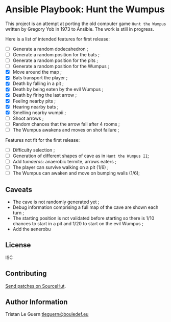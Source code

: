 # Ansible Playbook: Hunt the Wumpus

This project is an attempt at porting the old computer game `Hunt the Wumpus` written by Gregory Yob in 1973 to Ansible.
The work is still in progress.

Here is a list of intended features for first release:

- [ ] Generate a random dodecahedron ;
- [ ] Generate a random position for the bats ;
- [ ] Generate a random position for the pits ;
- [ ] Generate a random position for the Wumpus ;
- [X] Move around the map ;
- [X] Bats transport the player ;
- [X] Death by falling in a pit ;
- [X] Death by being eaten by the evil Wumpus ;
- [X] Death by firing the last arrow ;
- [X] Feeling nearby pits ;
- [X] Hearing nearby bats ;
- [X] Smelling nearby wumpii ;
- [ ] Shoot arrows ;
- [ ] Random chances that the arrow fail after 4 rooms ;
- [ ] The Wumpus awakens and moves on shot failure ;

Features not fit for the first release:

- [ ] Difficulty selection ;
- [ ] Generation of different shapes of cave as in `Hunt the Wumpus II`;
- [ ] Add _tumaeros_: anaerobic termite, arrows eaters ;
- [ ] The player can survive walking on a pit (1/6) ;
- [ ] The Wumpus can awaken and move on bumping walls (1/6);

## Caveats

- The cave is not randomly generated yet ;
- Debug information comprising a full map of the cave are shown each turn ;
- The starting position is not validated before starting so there is 1/10 chances to start in a pit and 1/20 to start on the evil Wumpus ;
- Add the aenerobu 

## License

ISC

## Contributing

[Send patches on SourceHut](https://lists.sr.ht/~tleguern/misc).

## Author Information

Tristan Le Guern <tleguern@bouledef.eu>
